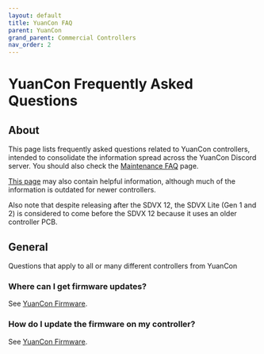 ```yaml
---
layout: default
title: YuanCon FAQ
parent: YuanCon
grand_parent: Commercial Controllers
nav_order: 2
---
```


# YuanCon Frequently Asked Questions

## About

This page lists frequently asked questions related to YuanCon controllers, intended to consolidate the information spread across the YuanCon Discord server. You should also check the [Maintenance FAQ](../../getting-started/maintenance-faq.md) page.

[This page](https://oniichan.wtf/help/) may also contain helpful information, although much of the information is outdated for newer controllers.

Also note that despite releasing after the SDVX 12, the SDVX Lite (Gen 1 and 2) is considered to come before the SDVX 12 because it uses an older controller PCB. 

## General

Questions that apply to all or many different controllers from YuanCon

### Where can I get firmware updates?

See [YuanCon Firmware](./firmware.md).

### How do I update the firmware on my controller?

See [YuanCon Firmware](./firmware.md).